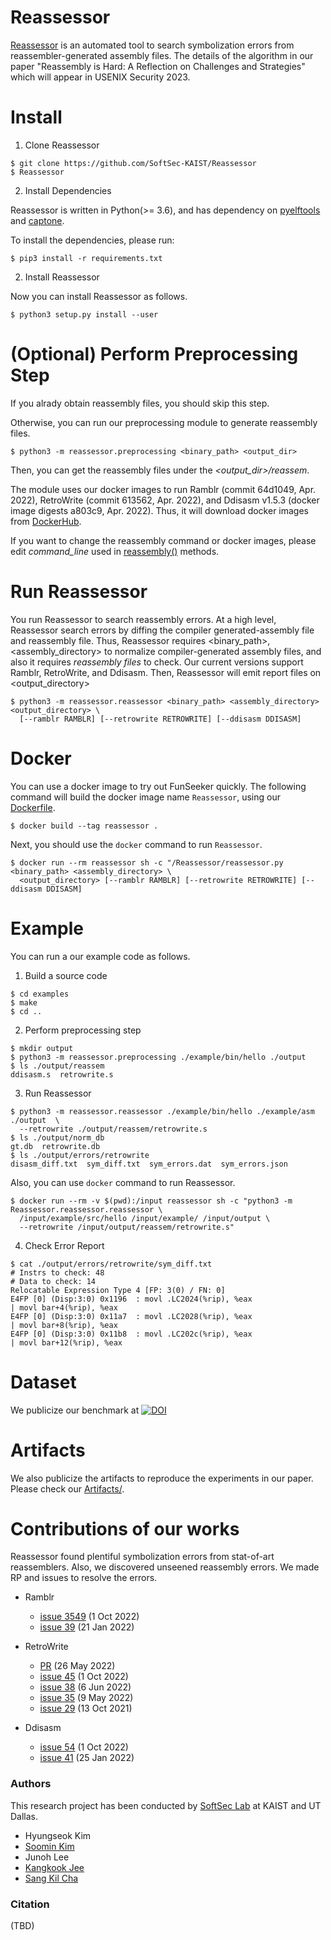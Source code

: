 Reassessor
========

[Reassessor](https://github.com/SoftSec-KAIST/Reassessor) is an automated tool
to search symbolization errors from reassembler-generated assembly files. The
details of the algorithm in our paper "Reassembly is Hard: A Reflection on
Challenges and Strategies" which will appear in USENIX Security 2023.

# Install

1. Clone Reassessor
```
$ git clone https://github.com/SoftSec-KAIST/Reassessor
$ Reassessor
```

2. Install Dependencies

Reassessor is written in Python(>= 3.6), and has dependency on
[pyelftools](https://github.com/eliben/pyelftools.git) and
[captone](https://pypi.org/project/capstone/).

To install the dependencies, please run:
```
$ pip3 install -r requirements.txt
```

2. Install Reassessor

Now you can install Reassessor as follows.
```
$ python3 setup.py install --user
```


# (Optional) Perform Preprocessing Step

If you alrady obtain reassembly files, you should skip this step.

Otherwise, you can run our preprocessing module to generate reassembly files.
```
$ python3 -m reassessor.preprocessing <binary_path> <output_dir>
```
Then, you can get the reassembly files under the <em><output\_dir>/reassem</em>.


The module uses our docker images to run Ramblr (commit 64d1049, Apr. 2022),
RetroWrite (commit 613562, Apr. 2022), and Ddisasm v1.5.3 (docker image digests
a803c9, Apr. 2022).
Thus, it will download docker images from [DockerHub](https://hub.docker.com).

If you want to change the reassembly command or docker images,
please edit <em>command\_line</em> used in
[reassembly()](https://github.com/SoftSec-KAIST/Reassessor/blob/main/reassessor/preprocessing.py) methods.


# Run Reassessor

You run Reassessor to search reassembly errors.
At a high level, Reassessor search errors by diffing the compiler generated-assembly file and reassembly file.
Thus, Reassessor requires <binary\_path>, <assembly\_directory> to normalize compiler-generated assembly files,
and also it requires <em>reassembly files</em> to check.
Our current versions support Ramblr, RetroWrite, and Ddisasm.
Then, Reassessor will emit report files on <output\_directory>
```
$ python3 -m reassessor.reassessor <binary_path> <assembly_directory> <output_directory> \
  [--ramblr RAMBLR] [--retrowrite RETROWRITE] [--ddisasm DDISASM]
```

# Docker

You can use a docker image to try out FunSeeker quickly.
The following command will build the docker image name `Reassessor`,
using our [Dockerfile](https://github.com/SoftSec-KAIST/Reassessor/blob/main/Dockerfile).
```
$ docker build --tag reassessor .
```

Next, you should use the `docker` command to run `Reassessor`.

```
$ docker run --rm reassessor sh -c "/Reassessor/reassessor.py <binary_path> <assembly_directory> \
  <output_directory> [--ramblr RAMBLR] [--retrowrite RETROWRITE] [--ddisasm DDISASM]
```

# Example

You can run a our example code as follows.

1. Build a source code
```
$ cd examples
$ make
$ cd ..
```

2. Perform preprocessing step
```
$ mkdir output
$ python3 -m reassessor.preprocessing ./example/bin/hello ./output
$ ls ./output/reassem
ddisasm.s  retrowrite.s
```

3. Run Reassessor
```
$ python3 -m reassessor.reassessor ./example/bin/hello ./example/asm ./output  \
  --retrowrite ./output/reassem/retrowrite.s
$ ls ./output/norm_db
gt.db  retrowrite.db
$ ls ./output/errors/retrowrite
disasm_diff.txt  sym_diff.txt  sym_errors.dat  sym_errors.json
```

Also, you can use `docker` command to run Reassessor.
```
$ docker run --rm -v $(pwd):/input reassessor sh -c "python3 -m Reassessor.reassessor.reassessor \
  /input/example/src/hello /input/example/ /input/output \
  --retrowrite /input/output/reassem/retrowrite.s"
```


4. Check Error Report
```
$ cat ./output/errors/retrowrite/sym_diff.txt
# Instrs to check: 48
# Data to check: 14
Relocatable Expression Type 4 [FP: 3(0) / FN: 0]
E4FP [0] (Disp:3:0) 0x1196  : movl .LC2024(%rip), %eax                  | movl bar+4(%rip), %eax
E4FP [0] (Disp:3:0) 0x11a7  : movl .LC2028(%rip), %eax                  | movl bar+8(%rip), %eax
E4FP [0] (Disp:3:0) 0x11b8  : movl .LC202c(%rip), %eax                  | movl bar+12(%rip), %eax
```

# Dataset
We publicize our benchmark at [![DOI](https://zenodo.org/badge/DOI/10.5281/zenodo.7178116.svg)](https://doi.org/10.5281/zenodo.7178116)


# Artifacts

We also publicize the artifacts to reproduce the experiments in our paper.
Please check our [Artifacts/](https://github.com/SoftSec-KAIST/Reassessor/tree/main/artifact).

# Contributions of our works

Reassessor found plentiful symbolization errors from stat-of-art reassemblers.
Also, we discovered unseened reassembly errors. We made RP and issues to resolve the errors.

- Ramblr
    - [issue 3549](https://github.com/angr/angr/issues/3549) (1 Oct 2022)
    - [issue 39](https://github.com/angr/patcherex/issues/39) (21 Jan 2022)

- RetroWrite
    - [PR](https://github.com/HexHive/retrowrite/pull/36) (26 May 2022)
    - [issue 45](https://github.com/HexHive/retrowrite/issues/45) (1 Oct 2022)
    - [issue 38](https://github.com/HexHive/retrowrite/issues/38) (6 Jun 2022)
    - [issue 35](https://github.com/HexHive/retrowrite/issues/35) (9 May 2022)
    - [issue 29](https://github.com/HexHive/retrowrite/issues/29) (13 Oct 2021)

- Ddisasm
    - [issue 54](https://github.com/GrammaTech/ddisasm/issues/54) (1 Oct 2022)
    - [issue 41](https://github.com/GrammaTech/ddisasm/issues/41) (25 Jan 2022)


### Authors

This research project has been conducted by [SoftSec Lab](https://softsec.kais.ac.kr)
at KAIST and UT Dallas.
- Hyungseok Kim
- [Soomin Kim](https://softsec.kaist.ac.kr/~soomink/)
- Junoh Lee
- [Kangkook Jee](https://kangkookjee.io)
- [Sang Kil Cha](https://softsec.kaist.ac.kr/~sangkilc/)

### Citation

(TBD)

